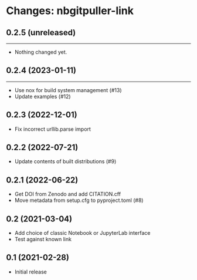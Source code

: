 Changes: nbgitpuller-link
=========================

## 0.2.5 (unreleased)
---------------------

- Nothing changed yet.


## 0.2.4 (2023-01-11)
------------------

- Use nox for build system management (#13)
- Update examples (#12)


0.2.3 (2022-12-01)
------------------

- Fix incorrect urllib.parse import


0.2.2 (2022-07-21)
------------------

- Update contents of built distributions (#9)


0.2.1 (2022-06-22)
------------------

- Get DOI from Zenodo and add CITATION.cff
- Move metadata from setup.cfg to pyproject.toml (#8)


0.2 (2021-03-04)
----------------

- Add choice of classic Notebook or JupyterLab interface
- Test against known link


0.1 (2021-02-28)
----------------

- Initial release
